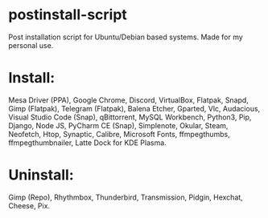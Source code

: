 # postinstall-script
Post installation script for Ubuntu/Debian based systems. Made for my personal use.

# Install:
Mesa Driver (PPA), Google Chrome, Discord, VirtualBox, Flatpak, Snapd, Gimp (Flatpak), Telegram (Flatpak), Balena Etcher, Gparted, Vlc, Audacious, Visual Studio Code (Snap), qBittorrent, MySQL Workbench, Python3, Pip, Django, Node JS, PyCharm CE (Snap), Simplenote, Okular, Steam, Neofetch, Htop, Synaptic, Calibre, Microsoft Fonts, ffmpegthumbs, ffmpegthumbnailer, Latte Dock for KDE Plasma.

# Uninstall:
Gimp (Repo), Rhythmbox, Thunderbird, Transmission, Pidgin, Hexchat, Cheese, Pix.
